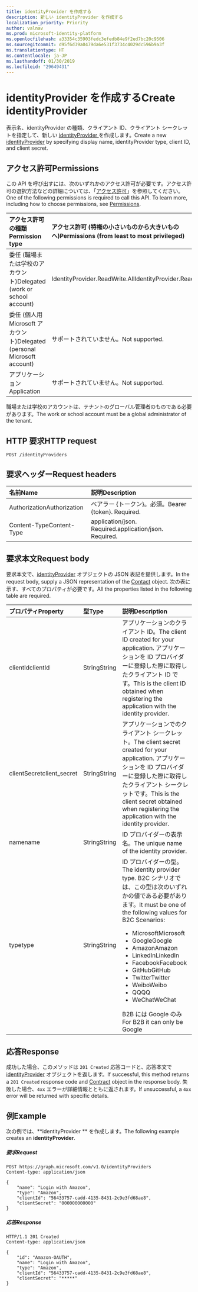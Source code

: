 ```yaml
---
title: identityProvider を作成する
description: 新しい identityProvider を作成する
localization_priority: Priority
author: valnav
ms.prod: microsoft-identity-platform
ms.openlocfilehash: a33354c35903fedc3efedb84e9f2ed7bc20c9506
ms.sourcegitcommit: d95f6d39a0479da6e531f3734c4029dc596b9a3f
ms.translationtype: HT
ms.contentlocale: ja-JP
ms.lasthandoff: 01/30/2019
ms.locfileid: "29649431"
---
```

# <a name="create-identityprovider"></a><span data-ttu-id="2f1b9-103">identityProvider を作成する</span><span class="sxs-lookup"><span data-stu-id="2f1b9-103">Create identityProvider</span></span>

<span data-ttu-id="2f1b9-104">表示名、identityProvider の種類、クライアント ID、クライアント シークレットを指定して、新しい [ identityProvider ](../resources/identityprovider.md) を作成します。</span><span class="sxs-lookup"><span data-stu-id="2f1b9-104">Create a new [identityProvider](../resources/identityprovider.md) by specifying display name, identityProvider type, client ID, and client secret.</span></span>

## <a name="permissions"></a><span data-ttu-id="2f1b9-105">アクセス許可</span><span class="sxs-lookup"><span data-stu-id="2f1b9-105">Permissions</span></span>

<span data-ttu-id="2f1b9-p101">この API を呼び出すには、次のいずれかのアクセス許可が必要です。アクセス許可の選択方法などの詳細については、「[アクセス許可](/graph/permissions-reference)」を参照してください。</span><span class="sxs-lookup"><span data-stu-id="2f1b9-p101">One of the following permissions is required to call this API. To learn more, including how to choose permissions, see [Permissions](/graph/permissions-reference).</span></span>

|<span data-ttu-id="2f1b9-108">アクセス許可の種類</span><span class="sxs-lookup"><span data-stu-id="2f1b9-108">Permission type</span></span>      | <span data-ttu-id="2f1b9-109">アクセス許可 (特権の小さいものから大きいものへ)</span><span class="sxs-lookup"><span data-stu-id="2f1b9-109">Permissions (from least to most privileged)</span></span>              |
|:--------------------|:---------------------------------------------------------|
|<span data-ttu-id="2f1b9-110">委任 (職場または学校のアカウント)</span><span class="sxs-lookup"><span data-stu-id="2f1b9-110">Delegated (work or school account)</span></span>|<span data-ttu-id="2f1b9-111">IdentityProvider.ReadWrite.All</span><span class="sxs-lookup"><span data-stu-id="2f1b9-111">IdentityProvider.ReadWrite.All</span></span>|
|<span data-ttu-id="2f1b9-112">委任 (個人用 Microsoft アカウント)</span><span class="sxs-lookup"><span data-stu-id="2f1b9-112">Delegated (personal Microsoft account)</span></span>| <span data-ttu-id="2f1b9-113">サポートされていません。</span><span class="sxs-lookup"><span data-stu-id="2f1b9-113">Not supported.</span></span>|
|<span data-ttu-id="2f1b9-114">アプリケーション</span><span class="sxs-lookup"><span data-stu-id="2f1b9-114">Application</span></span>|<span data-ttu-id="2f1b9-115">サポートされていません。</span><span class="sxs-lookup"><span data-stu-id="2f1b9-115">Not supported.</span></span>|

<span data-ttu-id="2f1b9-116">職場または学校のアカウントは、テナントのグローバル管理者のものである必要があります。</span><span class="sxs-lookup"><span data-stu-id="2f1b9-116">The work or school account must be a global administrator of the tenant.</span></span>

## <a name="http-request"></a><span data-ttu-id="2f1b9-117">HTTP 要求</span><span class="sxs-lookup"><span data-stu-id="2f1b9-117">HTTP request</span></span>

<!-- { "blockType": "ignored" } -->
```http
POST /identityProviders
```

## <a name="request-headers"></a><span data-ttu-id="2f1b9-118">要求ヘッダー</span><span class="sxs-lookup"><span data-stu-id="2f1b9-118">Request headers</span></span>

|<span data-ttu-id="2f1b9-119">名前</span><span class="sxs-lookup"><span data-stu-id="2f1b9-119">Name</span></span>|<span data-ttu-id="2f1b9-120">説明</span><span class="sxs-lookup"><span data-stu-id="2f1b9-120">Description</span></span>|
|:---------------|:----------|
|<span data-ttu-id="2f1b9-121">Authorization</span><span class="sxs-lookup"><span data-stu-id="2f1b9-121">Authorization</span></span>|<span data-ttu-id="2f1b9-p102">ベアラー {トークン}。必須。</span><span class="sxs-lookup"><span data-stu-id="2f1b9-p102">Bearer {token}. Required.</span></span>|
|<span data-ttu-id="2f1b9-124">Content-Type</span><span class="sxs-lookup"><span data-stu-id="2f1b9-124">Content-Type</span></span>|<span data-ttu-id="2f1b9-p103">application/json. Required.</span><span class="sxs-lookup"><span data-stu-id="2f1b9-p103">application/json. Required.</span></span>|

## <a name="request-body"></a><span data-ttu-id="2f1b9-127">要求本文</span><span class="sxs-lookup"><span data-stu-id="2f1b9-127">Request body</span></span>

<span data-ttu-id="2f1b9-128">要求本文で、[identityProvider](../resources/identityProvider.md) オブジェクトの JSON 表記を提供します。</span><span class="sxs-lookup"><span data-stu-id="2f1b9-128">In the request body, supply a JSON representation of the [Contact](../resources/identityProvider.md) object.</span></span> <span data-ttu-id="2f1b9-129">次の表に示す、すべてのプロパティが必要です。</span><span class="sxs-lookup"><span data-stu-id="2f1b9-129">All the properties listed in the following table are required.</span></span>

|<span data-ttu-id="2f1b9-130">プロパティ</span><span class="sxs-lookup"><span data-stu-id="2f1b9-130">Property</span></span>|<span data-ttu-id="2f1b9-131">型</span><span class="sxs-lookup"><span data-stu-id="2f1b9-131">Type</span></span>|<span data-ttu-id="2f1b9-132">説明</span><span class="sxs-lookup"><span data-stu-id="2f1b9-132">Description</span></span>|
|:---------------|:--------|:----------|
|<span data-ttu-id="2f1b9-133">clientId</span><span class="sxs-lookup"><span data-stu-id="2f1b9-133">clientId</span></span>|<span data-ttu-id="2f1b9-134">String</span><span class="sxs-lookup"><span data-stu-id="2f1b9-134">String</span></span>|<span data-ttu-id="2f1b9-135">アプリケーションのクライアント ID。</span><span class="sxs-lookup"><span data-stu-id="2f1b9-135">The client ID created for your application.</span></span> <span data-ttu-id="2f1b9-136">アプリケーションを ID プロバイダーに登録した際に取得したクライアント ID です。</span><span class="sxs-lookup"><span data-stu-id="2f1b9-136">This is the client ID obtained when registering the application with the identity provider.</span></span>|
|<span data-ttu-id="2f1b9-137">clientSecret</span><span class="sxs-lookup"><span data-stu-id="2f1b9-137">client_secret</span></span>|<span data-ttu-id="2f1b9-138">String</span><span class="sxs-lookup"><span data-stu-id="2f1b9-138">String</span></span>|<span data-ttu-id="2f1b9-139">アプリケーションでのクライアント シークレット。</span><span class="sxs-lookup"><span data-stu-id="2f1b9-139">The client secret created for your application.</span></span> <span data-ttu-id="2f1b9-140">アプリケーションを ID プロバイダーに登録した際に取得したクライアント シークレットです。</span><span class="sxs-lookup"><span data-stu-id="2f1b9-140">This is the client secret obtained when registering the application with the identity provider.</span></span>|
|<span data-ttu-id="2f1b9-141">name</span><span class="sxs-lookup"><span data-stu-id="2f1b9-141">name</span></span>|<span data-ttu-id="2f1b9-142">String</span><span class="sxs-lookup"><span data-stu-id="2f1b9-142">String</span></span>|<span data-ttu-id="2f1b9-143">ID プロバイダーの表示名。</span><span class="sxs-lookup"><span data-stu-id="2f1b9-143">The unique name of the identity provider.</span></span>|
|<span data-ttu-id="2f1b9-144">type</span><span class="sxs-lookup"><span data-stu-id="2f1b9-144">type</span></span>|<span data-ttu-id="2f1b9-145">String</span><span class="sxs-lookup"><span data-stu-id="2f1b9-145">String</span></span>|<span data-ttu-id="2f1b9-146">ID プロバイダーの型。</span><span class="sxs-lookup"><span data-stu-id="2f1b9-146">The identity provider type.</span></span> <span data-ttu-id="2f1b9-147">B2C シナリオでは、この型は次のいずれかの値である必要があります。</span><span class="sxs-lookup"><span data-stu-id="2f1b9-147">It must be one of the following values for B2C Scenarios:</span></span> <ul><li/><span data-ttu-id="2f1b9-148">Microsoft</span><span class="sxs-lookup"><span data-stu-id="2f1b9-148">Microsoft</span></span><li/><span data-ttu-id="2f1b9-149">Google</span><span class="sxs-lookup"><span data-stu-id="2f1b9-149">Google</span></span><li/><span data-ttu-id="2f1b9-150">Amazon</span><span class="sxs-lookup"><span data-stu-id="2f1b9-150">Amazon</span></span><li/><span data-ttu-id="2f1b9-151">LinkedIn</span><span class="sxs-lookup"><span data-stu-id="2f1b9-151">LinkedIn</span></span><li/><span data-ttu-id="2f1b9-152">Facebook</span><span class="sxs-lookup"><span data-stu-id="2f1b9-152">Facebook</span></span><li/><span data-ttu-id="2f1b9-153">GitHub</span><span class="sxs-lookup"><span data-stu-id="2f1b9-153">GitHub</span></span><li/><span data-ttu-id="2f1b9-154">Twitter</span><span class="sxs-lookup"><span data-stu-id="2f1b9-154">Twitter</span></span><li/><span data-ttu-id="2f1b9-155">Weibo</span><span class="sxs-lookup"><span data-stu-id="2f1b9-155">Weibo</span></span><li/><span data-ttu-id="2f1b9-156">QQ</span><span class="sxs-lookup"><span data-stu-id="2f1b9-156">QQ</span></span><li/><span data-ttu-id="2f1b9-157">WeChat</span><span class="sxs-lookup"><span data-stu-id="2f1b9-157">WeChat</span></span></ul><span data-ttu-id="2f1b9-158">B2B には Google のみ</span><span class="sxs-lookup"><span data-stu-id="2f1b9-158">For B2B it can only be Google</span></span>|

## <a name="response"></a><span data-ttu-id="2f1b9-159">応答</span><span class="sxs-lookup"><span data-stu-id="2f1b9-159">Response</span></span>

<span data-ttu-id="2f1b9-160">成功した場合、このメソッドは `201 Created` 応答コードと、応答本文で [identityProvider](../resources/identityProvider.md) オブジェクトを返します。</span><span class="sxs-lookup"><span data-stu-id="2f1b9-160">If successful, this method returns a `201 Created` response code and [Contract](../resources/identityProvider.md) object in the response body.</span></span> <span data-ttu-id="2f1b9-161">失敗した場合、`4xx` エラーが詳細情報とともに返されます。</span><span class="sxs-lookup"><span data-stu-id="2f1b9-161">If unsuccessful, a `4xx` error will be returned with specific details.</span></span>

## <a name="example"></a><span data-ttu-id="2f1b9-162">例</span><span class="sxs-lookup"><span data-stu-id="2f1b9-162">Example</span></span>

<span data-ttu-id="2f1b9-163">次の例では、\*\*identityProvider \*\* を作成します。</span><span class="sxs-lookup"><span data-stu-id="2f1b9-163">The following example creates an **identityProvider**.</span></span>

##### <a name="request"></a><span data-ttu-id="2f1b9-164">要求</span><span class="sxs-lookup"><span data-stu-id="2f1b9-164">Request</span></span>

<!-- { "blockType": "ignored" } -->
```http
POST https://graph.microsoft.com/v1.0/identityProviders
Content-type: application/json

{
    "name": "Login with Amazon",
    "type": "Amazon",
    "clientId": "56433757-cadd-4135-8431-2c9e3fd68ae8",
    "clientSecret": "000000000000"
}
```

##### <a name="response"></a><span data-ttu-id="2f1b9-165">応答</span><span class="sxs-lookup"><span data-stu-id="2f1b9-165">Response</span></span>

<!-- { "blockType": "ignored" } -->
```http
HTTP/1.1 201 Created
Content-type: application/json

{
    "id": "Amazon-OAUTH",
    "name": "Login with Amazon",
    "type": "Amazon",
    "clientId": "56433757-cadd-4135-8431-2c9e3fd68ae8",
    "clientSecret": "*****"
}
```
<!-- uuid: 8fcb5dbc-d5aa-4681-8e31-b001d5168d79
2015-10-25 14:57:30 UTC -->
<!-- {
  "type": "#page.annotation",
  "description": "Create identityProvider",
  "keywords": "",
  "section": "documentation",
  "tocPath": ""
}-->


